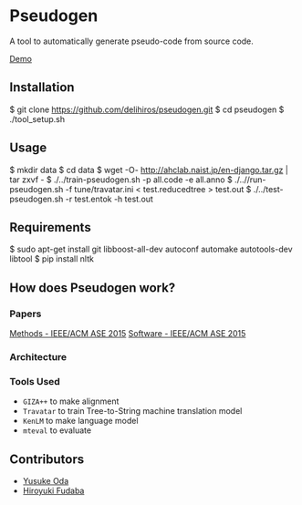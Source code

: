 # Pseudogen

A tool to automatically generate pseudo-code from source code.

[Demo](http://ahclab.naist.jp/pseudogen/)

## Installation

  $ git clone https://github.com/delihiros/pseudogen.git
  $ cd pseudogen
  $ ./tool_setup.sh

## Usage

  $ mkdir data
  $ cd data
  $ wget -O- http://ahclab.naist.jp/en-django.tar.gz | tar zxvf -
  $ ./../train-pseudogen.sh -p all.code -e all.anno
  $ ./..//run-pseudogen.sh -f tune/travatar.ini < test.reducedtree > test.out
  $ ./../test-pseudogen.sh -r test.entok -h test.out

## Requirements
  
  $ sudo apt-get install git libboost-all-dev autoconf automake autotools-dev libtool
  $ pip install nltk

## How does Pseudogen work?

### Papers

[Methods - IEEE/ACM ASE 2015](http://www.phontron.com/paper/oda15ase.pdf)
[Software - IEEE/ACM ASE 2015](http://www.phontron.com/paper/fudaba15asedemo.pdf)

### Architecture

### Tools Used

+ `GIZA++` to make alignment
+ `Travatar` to train Tree-to-String machine translation model
+ `KenLM` to make language model
+ `mteval` to evaluate

## Contributors

+ [Yusuke Oda](http://odaemon.com)
+ [Hiroyuki Fudaba](http://delihiros.github.io)
